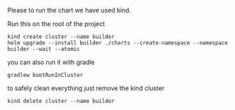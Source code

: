 Please to run the chart we have used kind.

Run this on the root of the project
````shell
kind create cluster --name builder 
helm upgrade --install builder ./charts --create-namespace --namespace builder --wait --atomic 
````

you can also run it with gradle

````shell
gradlew bootRunInCluster
````


to safely clean everything just remove the kind cluster

````shell
kind delete cluster --name builder 
````